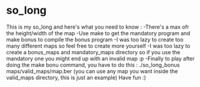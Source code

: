 # so_long
This is my so_long and here's what you need to know :
-There's a max ofr the height/width of the map
-Use make to get the mandatory program and make bonus to compile the bonus program
-I was too lazy to create too many different maps so feel free to create more yourself
-I was too lazy to create a bonus_maps and mandatory_maps directory so if you use the mandatory one you might end up with an invalid map :p
-Finally to play after doing the make bonu command, you have to do this : ./so_long_bonus maps/valid_maps/map.ber (you can use any map you want inside the valid_maps directory, this is just an example)
Have fun :)
